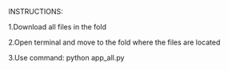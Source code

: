 INSTRUCTIONS:

  1.Download all files in the fold
  
  2.Open terminal and move to the fold where the files are located
  
  3.Use command: python app_all.py
  

